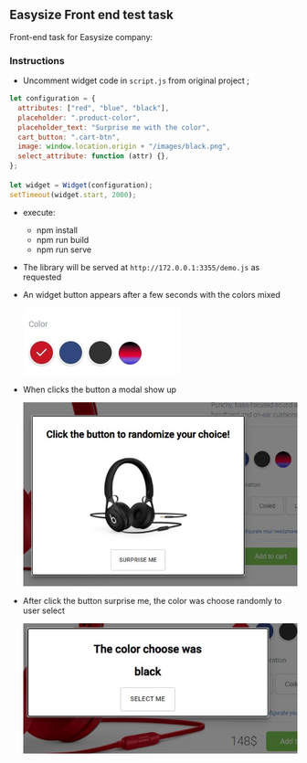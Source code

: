 ## Easysize Front end test task

Front-end task for Easysize company:

### Instructions

- Uncomment widget code in `script.js` from original project ;

```js
let configuration = {
  attributes: ["red", "blue", "black"],
  placeholder: ".product-color",
  placeholder_text: "Surprise me with the color",
  cart_button: ".cart-btn",
  image: window.location.origin + "/images/black.png",
  select_attribute: function (attr) {},
};

let widget = Widget(configuration);
setTimeout(widget.start, 2000);
```

- execute:
   - npm install
   - npm run build 
   - npm run serve
- The library will be served at `http://172.0.0.1:3355/demo.js` as requested
- An widget button appears after a few seconds with the colors mixed

  ![Screenshot](gitButton.jpg)

- When clicks the button a modal show up

  ![Screenshot](gitModal.jpg)

- After click the button surprise me, the color was choose randomly to user select

  ![Screenshot](gitModal2.jpg)
